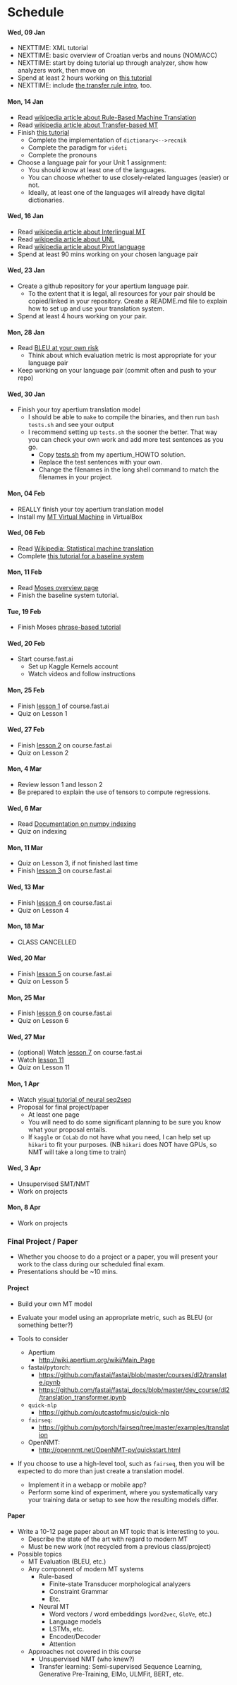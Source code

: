 # Schedule

#### Wed, 09 Jan

* NEXTTIME: XML tutorial
* NEXTTIME: basic overview of Croatian verbs and nouns (NOM/ACC)
* NEXTTIME: start by doing tutorial up through analyzer, show how analyzers work, then move on
* Spend at least 2 hours working on [this tutorial](http://wiki.apertium.org/wiki/Apertium_New_Language_Pair_HOWTO)
* NEXTTIME: include [the transfer rule intro](http://wiki.apertium.org/wiki/A_long_introduction_to_transfer_rules), too.

#### Mon, 14 Jan

* Read [wikipedia article about Rule-Based Machine Translation](https://en.wikipedia.org/wiki/Rule-based_machine_translation)
* Read [wikipedia article about Transfer-based MT](https://en.wikipedia.org/wiki/Transfer-based_machine_translation)
* Finish [this tutorial](http://wiki.apertium.org/wiki/Apertium_New_Language_Pair_HOWTO)
  * Complete the implementation of `dictionary<-->recnik`
  * Complete the paradigm for `videti`
  * Complete the pronouns
* Choose a language pair for your Unit 1 assignment:
  * You should know at least one of the languages.
  * You can choose whether to use closely-related languages (easier) or not.
  * Ideally, at least one of the languages will already have digital dictionaries.

#### Wed, 16 Jan

* Read [wikipedia article about Interlingual MT](https://en.wikipedia.org/wiki/Interlingual_machine_translation)
* Read [wikipedia article about UNL](https://en.wikipedia.org/wiki/Universal_Networking_Language)
* Read [wikipedia article about Pivot language](https://en.wikipedia.org/wiki/Pivot_language)
* Spend at least 90 mins working on your chosen language pair

#### Wed, 23 Jan

* Create a github repository for your apertium language pair.
  * To the extent that it is legal, all resources for your pair should be copied/linked in your repository. Create a README.md file to explain how to set up and use your translation system.
* Spend at least 4 hours working on your pair.

#### Mon, 28 Jan

* Read [BLEU at your own risk](https://medium.com/@rtatman/evaluating-text-output-in-nlp-bleu-at-your-own-risk-e8609665a213)
  * Think about which evaluation metric is most appropriate for your language pair
* Keep working on your language pair (commit often and push to your repo)

#### Wed, 30 Jan

* Finish your toy apertium translation model
   * I should be able to `make` to compile the binaries, and then run `bash tests.sh` and see your output
   * I recommend setting up `tests.sh` the sooner the better. That way you can check your own work and add more test sentences as you go.
      * Copy [tests.sh](RBMT/apertium_HOWTO/tests.sh) from my apertium_HOWTO solution.
      * Replace the test sentences with your own.
      * Change the filenames in the long shell command to match the filenames in your project.

#### Mon, 04 Feb

* REALLY finish your toy apertium translation model
* Install my [MT Virtual Machine](http://reynoldsnlp.com/Lubuntu_MT.ova) in VirtualBox

#### Wed, 06 Feb

* Read [Wikipedia: Statistical machine translation](https://en.wikipedia.org/wiki/Statistical_machine_translation)
* Complete [this tutorial for a baseline system](http://www.statmt.org/moses/?n=Moses.Baseline)

#### Mon, 11 Feb

* Read [Moses overview page](http://www.statmt.org/moses/?n=Moses.Overview)
* Finish the baseline system tutorial.

#### Tue, 19 Feb

* Finish Moses [phrase-based tutorial](http://www.statmt.org/moses/?n=Moses.Tutorial)

#### Wed, 20 Feb

* Start course.fast.ai
  * Set up Kaggle Kernels account
  * Watch videos and follow instructions

#### Mon, 25 Feb

* Finish [lesson 1](https://course.fast.ai/videos/?lesson=1) of course.fast.ai
* Quiz on Lesson 1

#### Wed, 27 Feb

* Finish [lesson 2](https://course.fast.ai/videos/?lesson=2) on course.fast.ai
* Quiz on Lesson 2

#### Mon, 4 Mar

* Review lesson 1 and lesson 2
* Be prepared to explain the use of tensors to compute regressions.

#### Wed, 6 Mar

* Read [Documentation on numpy indexing](https://docs.scipy.org/doc/numpy/reference/arrays.indexing.html)
* Quiz on indexing

#### Mon, 11 Mar

* Quiz on Lesson 3, if not finished last time
* Finish [lesson 3](https://course.fast.ai/videos/?lesson=3) on course.fast.ai

#### Wed, 13 Mar

* Finish [lesson 4](https://course.fast.ai/videos/?lesson=4) on course.fast.ai
* Quiz on Lesson 4

#### Mon, 18 Mar

* CLASS CANCELLED

#### Wed, 20 Mar

* Finish [lesson 5](https://course.fast.ai/videos/?lesson=5) on course.fast.ai
* Quiz on Lesson 5

#### Mon, 25 Mar

* Finish [lesson 6](https://course.fast.ai/videos/?lesson=6) on course.fast.ai
* Quiz on Lesson 6

#### Wed, 27 Mar

* (optional) Watch [lesson 7](https://course.fast.ai/videos/?lesson=7) on course.fast.ai
* Watch [lesson 11](http://course18.fast.ai/lessons/lesson11.html)
* Quiz on Lesson 11

#### Mon, 1 Apr

* Watch [visual tutorial of neural seq2seq](http://jalammar.github.io/visualizing-neural-machine-translation-mechanics-of-seq2seq-models-with-attention/)
* Proposal for final project/paper
    * At least one page
    * You will need to do some significant planning to be sure you know what your proposal entails.
    * If `kaggle` or `CoLab` do not have what you need, I can help set up `hikari` to fit your purposes. (NB `hikari` does NOT have GPUs, so NMT will take a long time to train)

#### Wed, 3 Apr

* Unsupervised SMT/NMT
* Work on projects

#### Mon, 8 Apr

* Work on projects

### Final Project / Paper

* Whether you choose to do a project or a paper, you will present your work to the class during our scheduled final exam.
* Presentations should be ~10 mins.

#### Project

* Build your own MT model
* Evaluate your model using an appropriate metric, such as BLEU (or something better?)

* Tools to consider
    * Apertium
        * http://wiki.apertium.org/wiki/Main_Page
    * fastai/pytorch:
        * https://github.com/fastai/fastai/blob/master/courses/dl2/translate.ipynb
        * https://github.com/fastai/fastai_docs/blob/master/dev_course/dl2/translation_transformer.ipynb
    * `quick-nlp`
        * https://github.com/outcastofmusic/quick-nlp
    * `fairseq`:
        * https://github.com/pytorch/fairseq/tree/master/examples/translation
    * OpenNMT:
        * http://opennmt.net/OpenNMT-py/quickstart.html

* If you choose to use a high-level tool, such as `fairseq`, then you will be expected to do more than just create a translation model.
    * Implement it in a webapp or mobile app?
    * Perform some kind of experiment, where you systematically vary your training data or setup to see how the resulting models differ.

#### Paper

* Write a 10-12 page paper about an MT topic that is interesting to you.
    * Describe the state of the art with regard to modern MT
    * Must be new work (not recycled from a previous class/project)
* Possible topics
    * MT Evaluation (BLEU, etc.)
    * Any component of modern MT systems
        * Rule-based
            * Finite-state Transducer morphological analyzers
            * Constraint Grammar
            * Etc.
        * Neural MT
            * Word vectors / word embeddings (`word2vec`, `GloVe`, etc.)
            * Language models
            * LSTMs, etc.
            * Encoder/Decoder
            * Attention
    * Approaches not covered in this course
        * Unsupervised NMT (who knew?)
        * Transfer learning: Semi-supervised Sequence Learning, Generative Pre-Training, ElMo, ULMFit, BERT, etc. 
